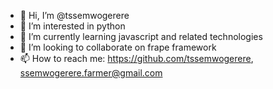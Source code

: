- 👋 Hi, I’m @tssemwogerere
- 👀 I’m interested in python
- 🌱 I’m currently learning javascript and related technologies
- 💞️ I’m looking to collaborate on frape framework
- 📫 How to reach me:  https://github.com/tssemwogerere, ssemwogerere.farmer@gmail.com

<!---
tssemwogerere/tssemwogerere is a ✨ special ✨ repository because its `README.md` (this file) appears on your GitHub profile.
You can click the Preview link to take a look at your changes.
--->
